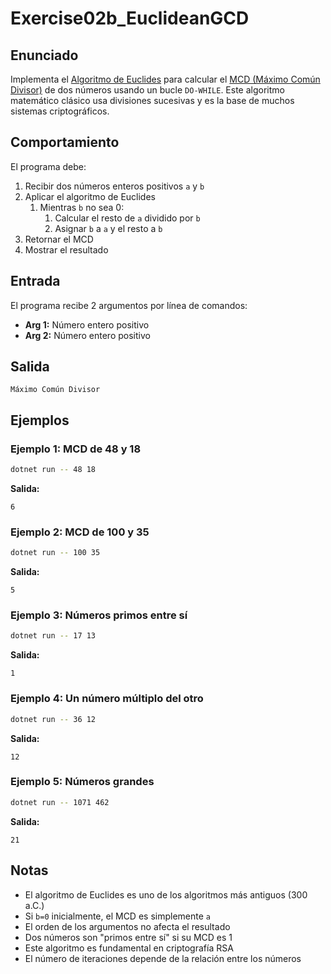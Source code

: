 # Exercise02b_EuclideanGCD

## Enunciado

Implementa el [Algoritmo de Euclides](https://es.wikipedia.org/wiki/Algoritmo_de_Euclides) para calcular el [MCD (Máximo Común Divisor)](https://es.wikipedia.org/wiki/M%C3%A1ximo_com%C3%BAn_divisor) de dos números usando un bucle `DO-WHILE`. Este algoritmo matemático clásico usa divisiones sucesivas y es la base de muchos sistemas criptográficos.

## Comportamiento

El programa debe:
1. Recibir dos números enteros positivos `a` y `b`
2. Aplicar el algoritmo de Euclides
    1. Mientras `b` no sea 0:
        1. Calcular el resto de `a` dividido por `b`
        2. Asignar `b` a `a` y el resto a `b`
3. Retornar el MCD
4. Mostrar el resultado

## Entrada

El programa recibe 2 argumentos por línea de comandos:
- **Arg 1:** Número entero positivo
- **Arg 2:** Número entero positivo

## Salida

```
Máximo Común Divisor
```

## Ejemplos

### Ejemplo 1: MCD de 48 y 18
```bash
dotnet run -- 48 18
```
**Salida:**
```
6
```

### Ejemplo 2: MCD de 100 y 35
```bash
dotnet run -- 100 35
```
**Salida:**
```
5
```

### Ejemplo 3: Números primos entre sí
```bash
dotnet run -- 17 13
```
**Salida:**
```
1
```

### Ejemplo 4: Un número múltiplo del otro
```bash
dotnet run -- 36 12
```
**Salida:**
```
12
```

### Ejemplo 5: Números grandes
```bash
dotnet run -- 1071 462
```
**Salida:**
```
21
```

## Notas

- El algoritmo de Euclides es uno de los algoritmos más antiguos (300 a.C.)
- Si `b=0` inicialmente, el MCD es simplemente `a`
- El orden de los argumentos no afecta el resultado
- Dos números son "primos entre sí" si su MCD es 1
- Este algoritmo es fundamental en criptografía RSA
- El número de iteraciones depende de la relación entre los números
